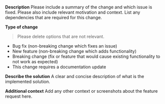**Description**
Please include a summary of the change and which issue is fixed. Please also include relevant motivation and context. List any dependencies that are required for this change.

**Type of change**
> Please delete options that are not relevant.

- Bug fix (non-breaking change which fixes an issue)
- New feature (non-breaking change which adds functionality)
- Breaking change (fix or feature that would cause existing functionality to not work as expected)
- This change requires a documentation update

**Describe the solution**
A clear and concise description of what is the implemented solution.

**Additional context**
Add any other context or screenshots about the feature request here.
